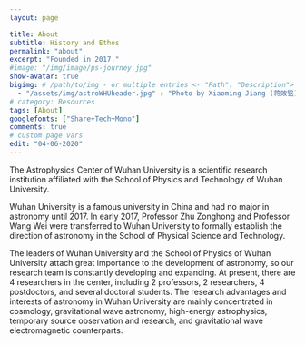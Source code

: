 ```yaml
---
layout: page

title: About
subtitle: History and Ethos
permalink: "about"
excerpt: "Founded in 2017."
#image: "/img/image/ps-journey.jpg"
show-avatar: true
bigimg:	# /path/to/img - or multiple entries <- "Path": "Description">
  - "/assets/img/astroWHUheader.jpg" : "Photo by Xiaoming Jiang (蒋效铭)"
# category: Resources
tags: [About]
googlefonts: ["Share+Tech+Mono"]
comments: true
# custom page vars
edit: "04-06-2020"
---
```


The Astrophysics Center of Wuhan University is a scientific research institution affiliated with the School of Physics and Technology of Wuhan University. 

Wuhan University is a famous university in China and had no major in astronomy until 2017. In early 2017, Professor Zhu Zonghong and Professor Wang Wei were transferred to Wuhan University to formally establish the direction of astronomy in the School of Physical Science and Technology.

The leaders of Wuhan University and the School of Physics of Wuhan University attach great importance to the development of astronomy, so our research team is constantly developing and expanding. At present, there are 4 researchers in the center, including 2 professors, 2 researchers, 4 postdoctors, and several doctoral students. The research advantages and interests of astronomy in Wuhan University are mainly concentrated in cosmology, gravitational wave astronomy, high-energy astrophysics, temporary source observation and research, and gravitational wave electromagnetic counterparts.